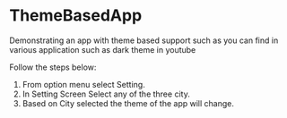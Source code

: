 # ThemeBasedApp
Demonstrating an app with theme based support such as you can find in various application such as dark theme in youtube

Follow the steps below:
1. From option menu select Setting.
2. In Setting Screen Select any of the three city.
3. Based on City selected the theme of the app will change.

